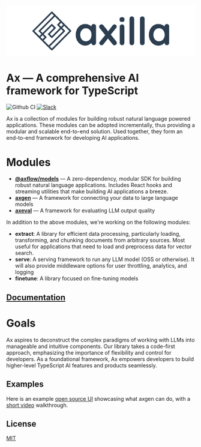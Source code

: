 <p align="center">
  <img src="./assets/logo.png" />
</p>

# Ax — A comprehensive AI framework for TypeScript

![Github CI](https://github.com/axilla-io/ax/workflows/Github%20CI/badge.svg) [![Slack](https://img.shields.io/badge/Join%20Our%20Community-Slack-blue)](https://join.slack.com/t/axilladevelopers/shared_invite/zt-212wj3ek0-NHzIFtVg1lxL1t0ViPbysA)

Ax is a collection of modules for building robust natural language powered applications. These modules can be adopted incrementally, thus providing a modular and scalable end-to-end solution.
Used together, they form an end-to-end framework for developing AI applications.

# Modules

- [**@axflow/models**](./packages/models/) &mdash; A zero-dependency, modular SDK for building robust natural language applications. Includes React hooks and streaming utilities that make building AI applications a breeze.
- [**axgen**](./packages/axgen/) &mdash; A framework for connecting your data to large language models
- [**axeval**](./packages/axeval/) &mdash; A framework for evaluating LLM output quality

In addition to the above modules, we're working on the following modules:

- **extract**: A library for efficient data processing, particularly loading, transforming, and chunking documents from arbitrary sources. Most useful for applications that need to load and preprocess data for vector search.
- **serve**: A serving framework to run any LLM model (OSS or otherwise). It will also provide middleware options for user throttling, analytics, and logging
- **finetune**: A library focused on fine-tuning models

## [Documentation](https://docs.axilla.io)

# Goals

Ax aspires to deconstruct the complex paradigms of working with LLMs into manageable and intuitive components.
Our library takes a code-first approach, emphasizing the importance of flexibility and control for developers.
As a foundational framework, Ax empowers developers to build higher-level TypeScript AI features and products seamlessly.

## Examples

Here is an example [open source UI](https://github.com/axilla-io/demo-ui) showcasing what axgen can do, with a [short video](https://www.loom.com/share/458f9b6679b740f0a5c78a33fffee3dc) walkthrough.

## License

[MIT](LICENSE.md)
